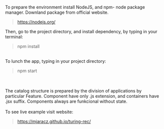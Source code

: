 To prepare the environment install NodeJS, and npm- node package manager. Downland package from official website.
>https://nodejs.org/

Then, go to the project directory, and install dependency, by typing in your terminal:
> npm install

<br/>
To lunch the app, typing in your project directory:

>npm start 


<br>
<br/>
The catalog structure is prepared by the division of applications by particular Feature. 
Component have only .js extension, and containers have .jsx suffix. Components always 
are funkcional without state.
<br>
<br>
To see live example visit website:

>https://mjaracz.github.io/turing-rec/
